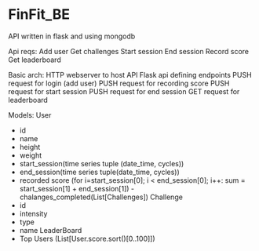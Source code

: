 # FinFit_BE
API written in flask and using mongodb

Api reqs:
Add user
Get challenges
Start session
End session
Record score
Get leaderboard

Basic arch:
HTTP webserver to host API
Flask api defining endpoints
PUSH request for login (add user)
PUSH request for recording score
PUSH request for start session
PUSH request for end session
GET request for leaderboard

Models:
User
- id
- name
- height
- weight
- start_session(time series tuple (date_time, cycles))
- end_session(time series tuple(date_time, cycles))
- recorded score (for i=start_session[0]; i < end_session[0]; i++: sum = start_session[1] + end_session[1])
-chalanges_completed(List[Challenges])
Challenge
- id
- intensity
- type
- name
LeaderBoard
- Top Users (List[User.score.sort()[0..100]])
